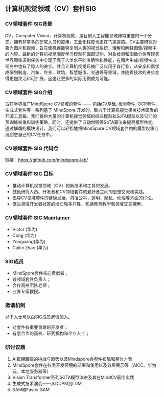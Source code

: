 ## 计算机视觉领域（CV）套件SIG

### CV领域套件 SIG背景
CV，Computer Vision，计算机视觉，是目前人工智能领域非常重要的一个分支，拥有非常多的研究人员和应用，工业化程度也正在飞速提搞。CV主要研究对象为图片和视频，旨在使机器能够复制人类的视觉系统，理解和解释图像/视频中的内容。最新的计算机视觉深度学习模型在面部识别、对象检测和图像分类等现实世界图像识别任务中实现了高于人类水平的准确性和性能，在图片生成/视频生成任务中也有了惊人的进步。并且计算机视觉已被广泛应用于各行业，从安全和医学成像到制造、汽车、农业、建筑、智慧城市、交通等等领域，并随着技术的进步变得更加灵活和可扩展，这也让更多的实际用例成为可能。

### CV领域套件 SIG介绍
旨在学界推广MindSpore CV领域的套件 —— 包括CV基础, 检测套件, OCR套件, 生成式套件等一系列基于 MindSpore 开发的，致力于计算机视觉相关技术研发的开源工具箱。我们提供大量的计算机视觉领域的经典模型和SoTA模型以及它们的预训练权重和训练策略。同时，还提供了自动增强等SoTA算法来提高模型性能。通过解耦的模块设计，我们可以轻松地将MindSpore CV领域套件内的模型权重应用到您自己的CV任务中。

### CV领域套件 SIG 代码仓
链接：https://github.com/mindspore-lab/

### CV领域套件 SIG 目标
- 推动计算机视觉领域（CV）的新技术和工具的发展。
- 鼓励研究人员、开发者和CV领域套件的爱好者之间的思想交流和实践。
- 倡导CV领域套件的健康发展，包括公平，透明，隐私，伦理等方面的讨论。
- 促进领域开发者社区的增长和多样性，包括教育教学和领域交叉探索。

### CV领域套件 SIG Maintainer
- Victor (华为)
- Cong (华为)
- Yongxiang(华为) 
- Caitin Zhao (华为)

### SIG成员
- MindSpore套件核心贡献者；
- 各领域套件负责人；
- 合作高校团队老师；
- 业界专家教授。

### 邀请机制
以下人士可以由SIG成员邀请加入。
- 对套件有重要贡献的开发者；
- 有意合作的高校、研究机构和企业人士；

### 研讨议题
1. AI框架面临的挑战与趋势以及Mindspore各套件布局和整体方案
2. MindSpore套件在各类开发环境的部署和使用以及效果展示等（AICC、华为云，本地服务器等）
3. Vision Transformer系列SOTA模型演进及其在MindCV最佳实践
4. 生成式技术演变——从DDPM到LDM
5. SAM和Faster SAM
